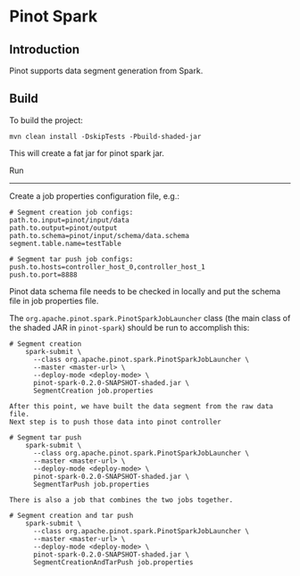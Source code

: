 <!--

    Licensed to the Apache Software Foundation (ASF) under one
    or more contributor license agreements.  See the NOTICE file
    distributed with this work for additional information
    regarding copyright ownership.  The ASF licenses this file
    to you under the Apache License, Version 2.0 (the
    "License"); you may not use this file except in compliance
    with the License.  You may obtain a copy of the License at

      http://www.apache.org/licenses/LICENSE-2.0

    Unless required by applicable law or agreed to in writing,
    software distributed under the License is distributed on an
    "AS IS" BASIS, WITHOUT WARRANTIES OR CONDITIONS OF ANY
    KIND, either express or implied.  See the License for the
    specific language governing permissions and limitations
    under the License.

-->
# Pinot Spark

Introduction
------------

Pinot supports data segment generation from Spark.


Build
-----

To build the project:

```
mvn clean install -DskipTests -Pbuild-shaded-jar
```

This will create a fat jar for pinot spark jar.

Run
___

Create a job properties configuration file, e.g.:

```
# Segment creation job configs:
path.to.input=pinot/input/data
path.to.output=pinot/output
path.to.schema=pinot/input/schema/data.schema
segment.table.name=testTable

# Segment tar push job configs:
push.to.hosts=controller_host_0,controller_host_1
push.to.port=8888
```

Pinot data schema file needs to be checked in locally and put the schema file in job properties file.

The `org.apache.pinot.spark.PinotSparkJobLauncher` class (the main class of the shaded JAR in `pinot-spark`) should be run to accomplish this:

```
# Segment creation
    spark-submit \
      --class org.apache.pinot.spark.PinotSparkJobLauncher \
      --master <master-url> \
      --deploy-mode <deploy-mode> \
      pinot-spark-0.2.0-SNAPSHOT-shaded.jar \
      SegmentCreation job.properties
  
After this point, we have built the data segment from the raw data file.
Next step is to push those data into pinot controller

# Segment tar push
    spark-submit \
      --class org.apache.pinot.spark.PinotSparkJobLauncher \
      --master <master-url> \
      --deploy-mode <deploy-mode> \
      pinot-spark-0.2.0-SNAPSHOT-shaded.jar \
      SegmentTarPush job.properties

There is also a job that combines the two jobs together.

# Segment creation and tar push
    spark-submit \
      --class org.apache.pinot.spark.PinotSparkJobLauncher \
      --master <master-url> \
      --deploy-mode <deploy-mode> \
      pinot-spark-0.2.0-SNAPSHOT-shaded.jar \
      SegmentCreationAndTarPush job.properties
```



